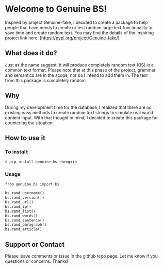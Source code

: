 # Welcome to Genuine BS!

Inspired by project Genuine-fake, I decided to create a package to help people that have needs to create or test random large text functionality to save time and create random text.
You may find the details of the inspiring project link here: [https://pypi.org/project/Genuine-fake/]

## What does it do?

Just as the name suggest, it will produce completely random text (BS) in a common text format. Please note that at this phase of the project, grammar and semantics are in the scope, nor do I intend to add them in. The text from this package is completely random.

## Why

During my development time for the database, I realized that there are no existing easy methods to create random text strings to simulate real world content input. With that thought in mind, I decided to create this package for countering the situation.

## How to use it

### To install:

```markdown
$ pip install genuine-bs-shengxio
```

### Usage

```markdown
from genuine_bs import bs

bs.rand_username()
bs.rand_version())
bs.rand_url()
bs.rand_ip()
bs.rand_list()
bs.rand_words()
bs.rand_sentence()
bs.rand_paragraph()
bs.rand_article()

```

## Support or Contact

Please leave comments or issue in the github repo page. Let me know if you questions or concerns. Thanks!
